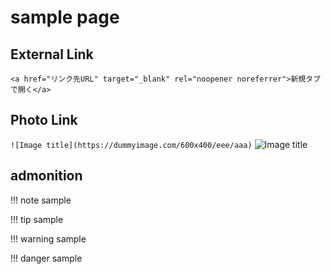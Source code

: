 # sample page

## External Link
`<a href="リンク先URL" target="_blank" rel="noopener noreferrer">新規タブで開く</a>`

## Photo Link
`![Image title](https://dummyimage.com/600x400/eee/aaa)`
![Image title](https://dummyimage.com/600x400/eee/aaa)

## admonition

!!! note
    sample

!!! tip
    sample

!!! warning
    sample

!!! danger
    sample







